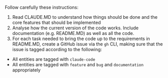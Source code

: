 Follow carefully these instructions:

1) Read CLAUDE.MD to understand how things should be done and the core features that should be implemented
2) Analyse how the current version of the code works. Include documentation (e.g. README.MD) as well as all the code.
2) For each task needed to bring the code up to the requirements in README.MD, create a GitHub issue via the `gh` CLI, making sure that the issue is tagged according to the following:

- All entities are tagged with `claude-code`
- All entities are tagged with `feature` and `bug` and `documentation` appropriately

